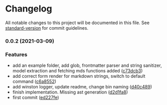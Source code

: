 # Changelog

All notable changes to this project will be documented in this file. See [standard-version](https://github.com/conventional-changelog/standard-version) for commit guidelines.

### 0.0.2 (2021-03-09)


### Features

* add an example folder, add glob, frontmatter parser and string sanitizer, model extraction and fetching mds functions added ([c73dcb3](https://github.com/giacomocerquone/graphcms-markdown-migrator/commit/c73dcb3db89b3b62eca75ff726e3667630691370))
* add correct form render for markdown strings, switch to default command ([c6a8552](https://github.com/giacomocerquone/graphcms-markdown-migrator/commit/c6a85520e4921f754c79f89d5945bfe9862b43e9))
* add winston logger, update readme, change  bin naming ([d40c489](https://github.com/giacomocerquone/graphcms-markdown-migrator/commit/d40c489f9798897034b75225780e8ca0172941e3))
* finish implementation. Missing ast generation ([d2d1fa8](https://github.com/giacomocerquone/graphcms-markdown-migrator/commit/d2d1fa8583dcf008f2cfcf4556f6fecd75293849))
* first commit ([ed227fe](https://github.com/giacomocerquone/graphcms-markdown-migrator/commit/ed227fea7e4726b8c5faccdbf68b8f5d307b0451))
